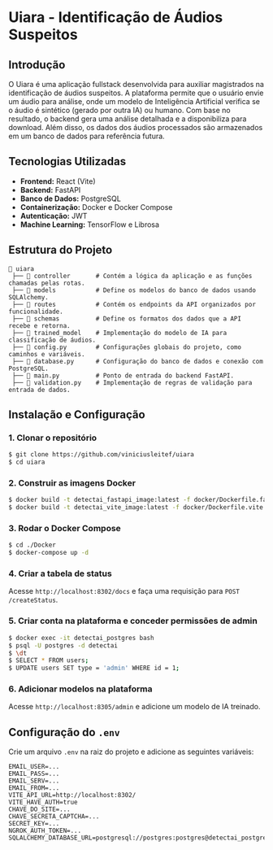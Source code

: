 # Uiara - Identificação de Áudios Suspeitos

## Introdução
O Uiara é uma aplicação fullstack desenvolvida para auxiliar magistrados na identificação de áudios suspeitos. A plataforma permite que o usuário envie um áudio para análise, onde um modelo de Inteligência Artificial verifica se o áudio é sintético (gerado por outra IA) ou humano. Com base no resultado, o backend gera uma análise detalhada e a disponibiliza para download. Além disso, os dados dos áudios processados são armazenados em um banco de dados para referência futura.

## Tecnologias Utilizadas
- **Frontend:** React (Vite)
- **Backend:** FastAPI
- **Banco de Dados:** PostgreSQL
- **Containerização:** Docker e Docker Compose
- **Autenticação:** JWT
- **Machine Learning:** TensorFlow e Librosa

## Estrutura do Projeto
```
📂 uiara
 ├── 📂 controller       # Contém a lógica da aplicação e as funções chamadas pelas rotas.
 ├── 📂 models           # Define os modelos do banco de dados usando SQLAlchemy.
 ├── 📂 routes           # Contém os endpoints da API organizados por funcionalidade.
 ├── 📂 schemas          # Define os formatos dos dados que a API recebe e retorna.
 ├── 📂 trained_model    # Implementação do modelo de IA para classificação de áudios.
 ├── 📂 config.py        # Configurações globais do projeto, como caminhos e variáveis.
 ├── 📂 database.py      # Configuração do banco de dados e conexão com PostgreSQL.
 ├── 📂 main.py          # Ponto de entrada do backend FastAPI.
 ├── 📂 validation.py    # Implementação de regras de validação para entrada de dados.
```

## Instalação e Configuração
### 1. Clonar o repositório
```sh
$ git clone https://github.com/viniciusleitef/uiara
$ cd uiara
```
### 2. Construir as imagens Docker
```sh
$ docker build -t detectai_fastapi_image:latest -f docker/Dockerfile.fastapi .
$ docker build -t detectai_vite_image:latest -f docker/Dockerfile.vite .
```
### 3. Rodar o Docker Compose
```sh
$ cd ./Docker
$ docker-compose up -d
```
### 4. Criar a tabela de status
Acesse `http://localhost:8302/docs` e faça uma requisição para `POST /createStatus`.

### 5. Criar conta na plataforma e conceder permissões de admin
```sh
$ docker exec -it detectai_postgres bash
$ psql -U postgres -d detectai
$ \dt
$ SELECT * FROM users;
$ UPDATE users SET type = 'admin' WHERE id = 1;
```

### 6. Adicionar modelos na plataforma
Acesse `http://localhost:8305/admin` e adicione um modelo de IA treinado.

## Configuração do `.env`
Crie um arquivo `.env` na raiz do projeto e adicione as seguintes variáveis:
```env
EMAIL_USER=...
EMAIL_PASS=...
EMAIL_SERV=...
EMAIL_FROM=...
VITE_API_URL=http://localhost:8302/
VITE_HAVE_AUTH=true
CHAVE_DO_SITE=...
CHAVE_SECRETA_CAPTCHA=...
SECRET_KEY=...
NGROK_AUTH_TOKEN=...
SQLALCHEMY_DATABASE_URL=postgresql://postgres:postgres@detectai_postgres:5433/detectai
```